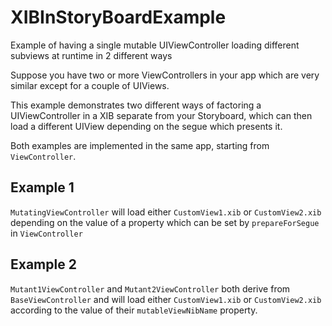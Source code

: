 # XIBInStoryBoardExample
Example of having a single mutable UIViewController loading different subviews at runtime in 2 different ways

Suppose you have two or more ViewControllers in your app which are very similar except for a couple of UIViews.

This example demonstrates two different ways of factoring a UIViewController in a XIB separate from your Storyboard, which can then load a different UIView depending on the segue which presents it.

Both examples are implemented in the same app, starting from `ViewController`.

## Example 1

`MutatingViewController` will load either `CustomView1.xib` or `CustomView2.xib` depending on the value of a property which can be set by `prepareForSegue` in `ViewController`

## Example 2

`Mutant1ViewController` and `Mutant2ViewController` both derive from `BaseViewController` and will load either `CustomView1.xib` or `CustomView2.xib` according to the value of their `mutableViewNibName` property.
